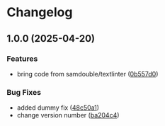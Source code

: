 # Changelog

## 1.0.0 (2025-04-20)


### Features

* bring code from samdouble/textlinter ([0b557d0](https://github.com/samdouble/markdown-it-add-line-numbers/commit/0b557d06a18ed2633dc72804ff33b7b178cfaa9a))


### Bug Fixes

* added dummy fix ([48c50a1](https://github.com/samdouble/markdown-it-add-line-numbers/commit/48c50a1ab3f0d550724fcd77c043d190963c4d94))
* change version number ([ba204c4](https://github.com/samdouble/markdown-it-add-line-numbers/commit/ba204c4077adc4cd330908e90e132c14fb550fe0))
